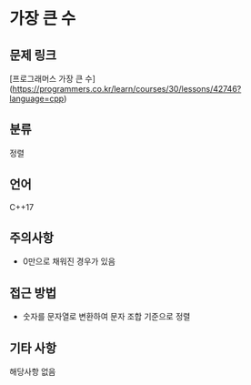# 가장 큰 수
## 문제 링크
[프로그래머스 가장 큰 수]
(https://programmers.co.kr/learn/courses/30/lessons/42746?language=cpp)
## 분류
정렬
## 언어
C++17
## 주의사항
* 0만으로 채워진 경우가 있음
## 접근 방법
* 숫자를 문자열로 변환하여 문자 조합 기준으로 정렬
## 기타 사항
해당사항 없음